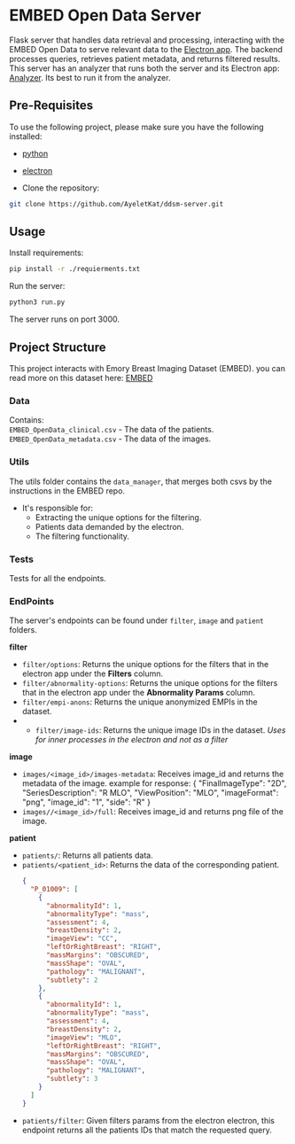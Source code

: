 # EMBED Open Data Server

Flask server that handles data retrieval and processing, interacting with the EMBED Open Data to serve relevant data to the [Electron app](https://github.com/Oriya-Sigawy/ddsm-electron.git). The backend processes queries, retrieves patient metadata, and returns filtered results.
This server has an analyzer that runs both the server and its Electron app: [Analyzer](https://github.com/AyeletKat/ddsm-analyzer.git). Its best to run it from the analyzer.

## Pre-Requisites

To use the following project, please make sure you have the following installed:

- [python](https://www.python.org/downloads/)
- [electron](https://github.com/DDSM-CBIS/ddsm-electron)

- Clone the repository:

```bash
git clone https://github.com/AyeletKat/ddsm-server.git
```

## Usage

Install requirements:

```bash
pip install -r ./requierments.txt
```

Run the server:

```bash
python3 run.py
```
The server runs on port 3000.

## Project Structure
This project interacts with Emory Breast Imaging Dataset (EMBED). you can read more on this dataset here: [EMBED](https://github.com/Emory-HITI/EMBED_Open_Data.git)

### Data

Contains:  
`EMBED_OpenData_clinical.csv` - The data of the patients.  
`EMBED_OpenData_metadata.csv` - The data of the images.

### Utils

The utils folder contains the `data_manager`, that merges both csvs by the instructions in the EMBED repo.  
- It's responsible for:
  - Extracting the unique options for the filtering.
  - Patients data demanded by the electron.
  - The filtering functionality.

### Tests
Tests for all the endpoints.

### EndPoints

The server's endpoints can be found under `filter`, `image` and `patient` folders.

**filter**

- `filter/options`: Returns the unique options for the filters that in the electron app under the **Filters** column.
- `filter/abnormality-options`: Returns the unique options for the filters that in the electron app under the **Abnormality Params** column.
- `filter/empi-anons`: Returns the unique anonymized EMPIs in the dataset.
- - `filter/image-ids`: Returns the unique image IDs in the dataset. *Uses for inner processes in the electron and not as a filter*

**image**

- `images/<image_id>/images-metadata`: Receives image_id and returns the metadata of the image.
  example for response:
  {
    "FinalImageType": "2D",
    "SeriesDescription": "R MLO",
    "ViewPosition": "MLO",
    "imageFormat": "png",
    "image_id": "1",
    "side": "R"
  }
- `images//<image_id>/full`: Receives image_id and returns png file of the image.

**patient**

- `patients/`: Returns all patients data.
- `patients/<patient_id>`: Returns the data of the corresponding patient.
  ```json
  {
    "P_01009": [
      {
        "abnormalityId": 1,
        "abnormalityType": "mass",
        "assessment": 4,
        "breastDensity": 2,
        "imageView": "CC",
        "leftOrRightBreast": "RIGHT",
        "massMargins": "OBSCURED",
        "massShape": "OVAL",
        "pathology": "MALIGNANT",
        "subtlety": 2
      },
      {
        "abnormalityId": 1,
        "abnormalityType": "mass",
        "assessment": 4,
        "breastDensity": 2,
        "imageView": "MLO",
        "leftOrRightBreast": "RIGHT",
        "massMargins": "OBSCURED",
        "massShape": "OVAL",
        "pathology": "MALIGNANT",
        "subtlety": 3
      }
    ]
  }
  ```
- `patients/filter`: Given filters params from the electron electron, this endpoint returns all the patients IDs that match the requested query.
